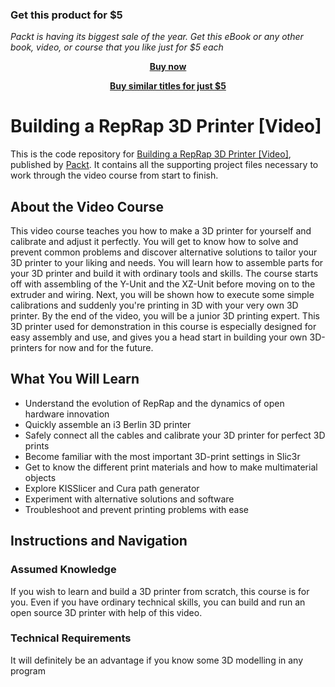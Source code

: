 
### Get this product for $5

<i>Packt is having its biggest sale of the year. Get this eBook or any other book, video, or course that you like just for $5 each</i>


<b><p align='center'>[Buy now](https://packt.link/9781783286393)</p></b>


<b><p align='center'>[Buy similar titles for just $5](https://subscription.packtpub.com/search)</p></b>


# Building a RepRap 3D Printer [Video]
This is the code repository for [Building a RepRap 3D Printer [Video]](https://github.com/PacktPublishing/Building-a-RepRap-3D-Printer), published by [Packt](https://www.packtpub.com). It contains all the supporting project files necessary to work through the video course from start to finish.
## About the Video Course

This video course teaches you how to make a 3D printer for yourself and calibrate and adjust it perfectly. You will get to know how to solve and prevent common problems and discover alternative solutions to tailor your 3D printer to your liking and needs. You will learn how to assemble parts for your 3D printer and build it with ordinary tools and skills. The course starts off with assembling of the Y-Unit and the XZ-Unit before moving on to the extruder and wiring. Next, you will be shown how to execute some simple calibrations and suddenly you're printing in 3D with your very own 3D printer. By the end of the video, you will be a junior 3D printing expert. This 3D printer used for demonstration in this course is especially designed for easy assembly and use, and gives you a head start in building your own 3D-printers for now and for the future.
<H2>What You Will Learn</H2>
<DIV class=book-info-will-learn-text>
<UL>
<LI>Understand the evolution of RepRap and the dynamics of open hardware innovation
<LI>Quickly assemble an i3 Berlin 3D printer
<LI>Safely connect all the cables and calibrate your 3D printer for perfect 3D prints
<LI>Become familiar with the most important 3D-print settings in Slic3r
<LI>Get to know the different print materials and how to make multimaterial objects
<LI>Explore KISSlicer and Cura path generator
<LI>Experiment with alternative solutions and software
<LI>Troubleshoot and prevent printing problems with ease
</LI></UL></DIV>

## Instructions and Navigation
### Assumed Knowledge
If you wish to learn and build a 3D printer from scratch, this course is for you. Even if you have ordinary technical skills, you can build and run an open source 3D printer with help of this video.

### Technical Requirements

 It will definitely be an advantage if you know some 3D modelling in any program

